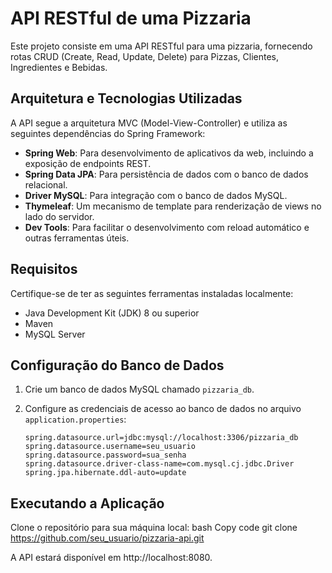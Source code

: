# API RESTful de uma Pizzaria

Este projeto consiste em uma API RESTful para uma pizzaria, fornecendo rotas CRUD (Create, Read, Update, Delete) para Pizzas, Clientes, Ingredientes e Bebidas.

## Arquitetura e Tecnologias Utilizadas

A API segue a arquitetura MVC (Model-View-Controller) e utiliza as seguintes dependências do Spring Framework:

- **Spring Web**: Para desenvolvimento de aplicativos da web, incluindo a exposição de endpoints REST.
- **Spring Data JPA**: Para persistência de dados com o banco de dados relacional.
- **Driver MySQL**: Para integração com o banco de dados MySQL.
- **Thymeleaf**: Um mecanismo de template para renderização de views no lado do servidor.
- **Dev Tools**: Para facilitar o desenvolvimento com reload automático e outras ferramentas úteis.

## Requisitos

Certifique-se de ter as seguintes ferramentas instaladas localmente:

- Java Development Kit (JDK) 8 ou superior
- Maven
- MySQL Server

## Configuração do Banco de Dados

1. Crie um banco de dados MySQL chamado `pizzaria_db`.
2. Configure as credenciais de acesso ao banco de dados no arquivo `application.properties`:

   ```properties
   spring.datasource.url=jdbc:mysql://localhost:3306/pizzaria_db
   spring.datasource.username=seu_usuario
   spring.datasource.password=sua_senha
   spring.datasource.driver-class-name=com.mysql.cj.jdbc.Driver
   spring.jpa.hibernate.ddl-auto=update
   
## Executando a Aplicação
Clone o repositório para sua máquina local:
bash
Copy code
git clone https://github.com/seu_usuario/pizzaria-api.git

A API estará disponível em http://localhost:8080.
